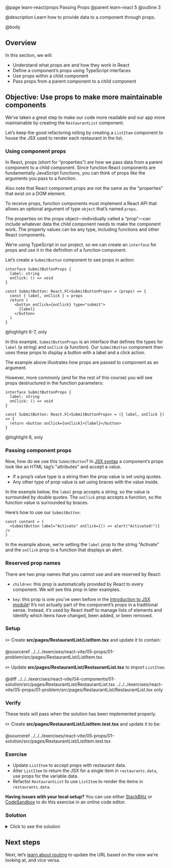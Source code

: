 @page learn-react/props Passing Props
@parent learn-react 5
@outline 3

@description Learn how to provide data to a component through props.

@body

## Overview

In this section, we will:

- Understand what props are and how they work in React
- Define a component’s props using TypeScript interfaces
- Use props within a child component
- Pass props from a parent component to a child component

## Objective: Use props to make more maintainable components

We’ve taken a great step to make our code more readable and our app more maintainable by creating the `RestaurantList` component.

Let’s keep the good refactoring rolling by creating a `ListItem` component to house the JSX used to render each restaurant in the list.

### Using component props

In React, props (short for “properties”) are how we pass data from a parent component to a child component. Since function React components are fundamentally JavaScript functions, you can think of props like the arguments you pass to a function.

Also note that React component props are not the same as the "properties" that exist on a DOM element.

To receive props, function components must implement a React API that allows an optional argument of type `object` that’s named `props`.

The properties on the props object—individually called a “prop”—can include whatever data the child component needs to make the component work. The property values can be any type, including functions and other React components.

We’re using TypeScript in our project, so we can create an `interface` for props and use it in the definition of a function component.

Let’s create a `SubmitButton` component to see props in action:

```tsx
interface SubmitButtonProps {
  label: string
  onClick: () => void
}

const SubmitButton: React.FC<SubmitButtonProps> = (props) => {
  const { label, onClick } = props
  return (
    <button onClick={onClick} type="submit">
      {label}
    </button>
  )
}
```

@highlight 6-7, only

In this example, `SubmitButtonProps` is an interface that defines the types for `label` (a string) and `onClick` (a function). Our `SubmitButton` component then uses these props to display a button with a label and a click action.

The example above illustrates how props are passed to component as an argument.

However, more commonly (and for the rest of this course) you will see props destructured in the function parameters:

```tsx
interface SubmitButtonProps {
  label: string
  onClick: () => void
}

const SubmitButton: React.FC<SubmitButtonProps> = ({ label, onClick }) => {
  return <button onClick={onClick}>{label}</button>
}
```

@highlight 6, only

### Passing component props

Now, how do we use this `SubmitButton`? In [JSX syntax](intro-to-jsx.html) a component’s props look like an HTML tag’s "attributes" and accept a value.

- If a prop’s value type is a string then the prop value is set using quotes.
- Any other type of prop value is set using braces with the value inside.

In the example below, the `label` prop accepts a string. so the value is surrounded by double quotes. The `onClick` prop accepts a function, so the function value is surrounded by braces.

Here’s how to use our `SubmitButton`:

```tsx
const content = (
  <SubmitButton label="Activate" onClick={() => alert("Activated!")} />
)
```

In the example above, we’re setting the `label` prop to the string “Activate” and the `onClick` prop to a function that displays an alert.

### Reserved prop names

There are two prop names that you cannot use and are reserved by React:

- `children`: this prop is automatically provided by React to every component. We will see this prop in later examples.

- `key`: this prop is one you’ve seen before in the [Introduction to JSX module](intro-to-jsx.html#the-key-prop)! It’s not actually part of the component’s props in a traditional sense. Instead, it’s used by React itself to manage lists of elements and identify which items have changed, been added, or been removed.

### Setup

✏️ Create **src/pages/RestaurantList/ListItem.tsx** and update it to contain:

@sourceref ../../../exercises/react-vite/05-props/01-problem/src/pages/RestaurantList/ListItem.tsx

✏️ Update **src/pages/RestaurantList/RestaurantList.tsx** to import `ListItem`:

@diff ../../../exercises/react-vite/04-components/01-solution/src/pages/RestaurantList/RestaurantList.tsx ../../../exercises/react-vite/05-props/01-problem/src/pages/RestaurantList/RestaurantList.tsx only

### Verify

These tests will pass when the solution has been implemented properly.

✏️ Create **src/pages/RestaurantList/ListItem.test.tsx** and update it to be:

@sourceref ../../../exercises/react-vite/05-props/01-solution/src/pages/RestaurantList/ListItem.test.tsx

### Exercise

- Update `ListItem` to accept props with restaurant data.
- Alter `ListItem` to return the JSX for a single item in `restaurants.data`, use props for the variable data.
- Refactor `RestaurantList` to use `ListItem` to render the items in `restaurants.data`.

<strong>Having issues with your local setup?</strong> You can use either [StackBlitz](https://stackblitz.com/fork/github/bitovi/academy/tree/main/exercises/react-vite/05-props/01-problem?file=src/pages/RestaurantList/ListItem.tsx) or [CodeSandbox](https://codesandbox.io/p/devbox/github/bitovi/academy/tree/main/exercises/react-vite/05-props/01-problem?file=src/pages/RestaurantList/ListItem.tsx) to do this exercise in an online code editor.

### Solution

<details>
<summary>Click to see the solution</summary>

✏️ Update **src/pages/RestaurantList/ListItem.tsx** to be:

@diff ../../../exercises/react-vite/05-props/01-problem/src/pages/RestaurantList/ListItem.tsx ../../../exercises/react-vite/05-props/01-solution/src/pages/RestaurantList/ListItem.tsx only

✏️ Update **src/pages/RestaurantList/RestaurantList.tsx** to be:

@diff ../../../exercises/react-vite/05-props/01-problem/src/pages/RestaurantList/RestaurantList.tsx ../../../exercises/react-vite/05-props/01-solution/src/pages/RestaurantList/RestaurantList.tsx only

<strong>Having issues with your local setup?</strong> See the solution in [StackBlitz](https://stackblitz.com/fork/github/bitovi/academy/tree/main/exercises/react-vite/05-props/01-solution?file=src/pages/RestaurantList/ListItem.tsx) or [CodeSandbox](https://codesandbox.io/p/devbox/github/bitovi/academy/tree/main/exercises/react-vite/05-props/01-solution?file=src/pages/RestaurantList/ListItem.tsx).

</details>

## Next steps

Next, let’s [learn about routing](./routing.html) to update the URL based on the view we’re looking at, and vice versa.
